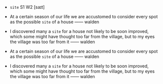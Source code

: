 - `site` S1 W2 [saɪt]

- At a certain season of our life we are accustomed to consider every spot as the possible `site` of a house —— walden

-  I discovered many a `site` for a house not likely to be soon improved, which some might have thought too far from the village, but to my eyes the village was too far from it —— walden


- At a certain season of our life we are accustomed to consider every spot as the possible `site` of a house —— walden

-  I discovered many a `site` for a house not likely to be soon improved, which some might have thought too far from the village, but to my eyes the village was too far from it —— walden